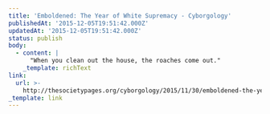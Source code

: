 ```yaml
---
title: 'Emboldened: The Year of White Supremacy - Cyborgology'
publishedAt: '2015-12-05T19:51:42.000Z'
updatedAt: '2015-12-05T19:51:42.000Z'
status: publish
body:
  - content: |
      "When you clean out the house, the roaches come out."
    _template: richText
link:
  url: >-
    http://thesocietypages.org/cyborgology/2015/11/30/emboldened-the-year-of-white-supremacy/
_template: link
---
```


